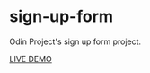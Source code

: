 # sign-up-form
Odin Project's sign up form project.

[LIVE DEMO](https://clabx.github.io/sign-up-form/)
